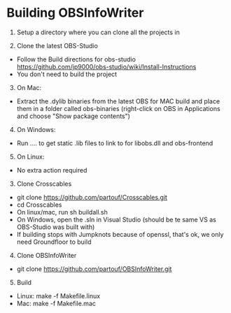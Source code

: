# Building OBSInfoWriter

1. Setup a directory where you can clone all the projects in

2. Clone the latest OBS-Studio
- Follow the Build directions for obs-studio https://github.com/jp9000/obs-studio/wiki/Install-Instructions
- You don't need to build the project

3. On Mac:
- Extract the .dylib binaries from the latest OBS for MAC build and place them in a folder called obs-binaries (right-click on OBS in Applications and choose "Show package contents")

4. On Windows:
- Run .... to get static .lib files to link to for libobs.dll and obs-frontend

5. On Linux:
- No extra action required

3. Clone Crosscables
- git clone https://github.com/partouf/Crosscables.git
- cd Crosscables
- On linux/mac, run sh buildall.sh
- On Windows, open the .sln in Visual Studio (should be te same VS as OBS-Studio was built with)
- If building stops with Jumpknots because of openssl, that's ok, we only need Groundfloor to build

4. Clone OBSInfoWriter
- git clone https://github.com/partouf/OBSInfoWriter.git

5. Build
- Linux: make -f Makefile.linux
- Mac: make -f Makefile.mac
